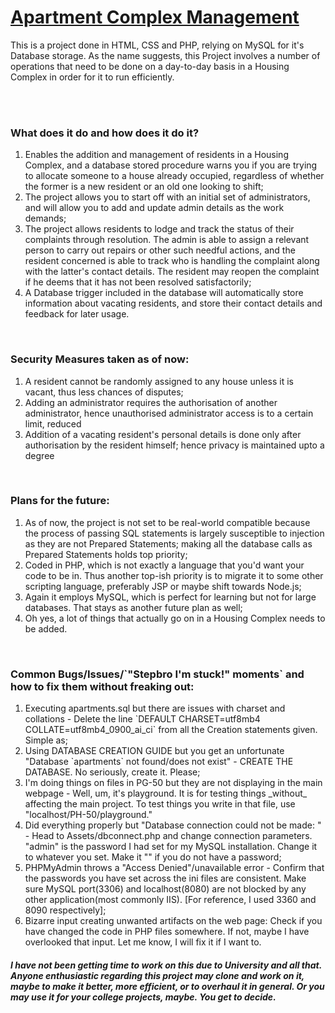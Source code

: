 <h1><u>Apartment Complex Management</u></h1>

This is a project done in HTML, CSS and PHP, relying on MySQL for it's Database storage. As the name suggests, this Project involves a number of operations that need to be done on a day-to-day basis in a Housing Complex in order for it to run efficiently.

<br /><br />

<h3><strong>What does it do and how does it do it?</strong></h3>
<ol>
  <li>Enables the addition and management of residents in a Housing Complex, and a database stored procedure warns you if you are trying to allocate someone to a house already occupied, regardless of whether the former is a new resident or an old one looking to shift;</li>
  <li>The project allows you to start off with an initial set of administrators, and will allow you to add and update admin details as the work demands;</li>
  <li>The project allows residents to lodge and track the status of their complaints through resolution. The admin is able to assign a relevant person to carry out repairs or other such needful actions, and the resident concerned is able to track who is handling the complaint along with the latter's contact details. The resident may reopen the complaint if he deems that it has not been resolved satisfactorily;</li>
  <li>A Database trigger included in the database will automatically store information about vacating residents, and store their contact details and feedback for later usage.</li>
</ol>

<br />

<h3><strong>Security Measures taken as of now: </strong></h3>
<ol>
  <li>A resident cannot be randomly assigned to any house unless it is vacant, thus less chances of disputes;</li>
  <li>Adding an administrator requires the authorisation of another administrator, hence unauthorised administrator access is to a certain limit, reduced</li>
  <li>Addition of a vacating resident's personal details is done only after authorisation by the resident himself; hence privacy is maintained upto a degree</li>
</ol>

<br />

<h3><strong>Plans for the future:</strong></h3>
<ol>
  <li>As of now, the project is not set to be real-world compatible because the process of passing SQL statements is largely susceptible to injection as they are not Prepared Statements; making all the database calls as Prepared Statements holds top priority;</li>
  <li>Coded in PHP, which is not exactly a language that you'd want your code to be in. Thus another top-ish priority is to migrate it to some other scripting language, preferably JSP or maybe shift towards Node.js;</li>
  <li>Again it employs MySQL, which is perfect for learning but not for large databases. That stays as another future plan as well;</li>
  <li>Oh yes, a lot of things that actually go on in a Housing Complex needs to be added.</li>
</ol>

<br />

<h3><strong>Common Bugs/Issues/`"Stepbro I'm stuck!" moments` and how to fix them without freaking out:</strong></h3>
<ol>
  <li>Executing apartments.sql but there are issues with charset and collations - Delete the line `DEFAULT CHARSET=utf8mb4 COLLATE=utf8mb4_0900_ai_ci` from all the Creation statements given. Simple as;</li>
  <li>Using DATABASE CREATION GUIDE but you get an unfortunate "Database `apartments` not found/does not exist" - CREATE THE DATABASE. No seriously, create it. Please;</li>
  <li>I'm doing things on files in PG-50 but they are not displaying in the main webpage - Well, um, it's playground. It is for testing things _without_ affecting the main project. To test things you write in that file, use "localhost/PH-50/playground.<extension>"</li>
  <li>Did everything properly but "Database connection could not be made: <Error>" - Head to Assets/dbconnect.php and change connection parameters. "admin" is the password I had set for my MySQL installation. Change it to whatever you set. Make it "" if you do not have a password;</li>
  <li>PHPMyAdmin throws a "Access Denied"/unavailable error - Confirm that the passwords you have set across the ini files are consistent. Make sure MySQL port(3306) and localhost(8080) are not blocked by any other application(most commonly IIS). [For reference, I used 3360 and 8090 respectively];</li>
  <li>Bizarre input creating unwanted artifacts on the web page: Check if you have changed the code in PHP files somewhere. If not, maybe I have overlooked that input. Let me know, I will fix it if I want to.</li>
</ol>

<h5>I have not been getting time to work on this due to University and all that. Anyone enthusiastic regarding this project may clone and work on it, maybe to make it better, more efficient, or to overhaul it in general. Or you may use it for your college projects, maybe. You get to decide.</h5>
